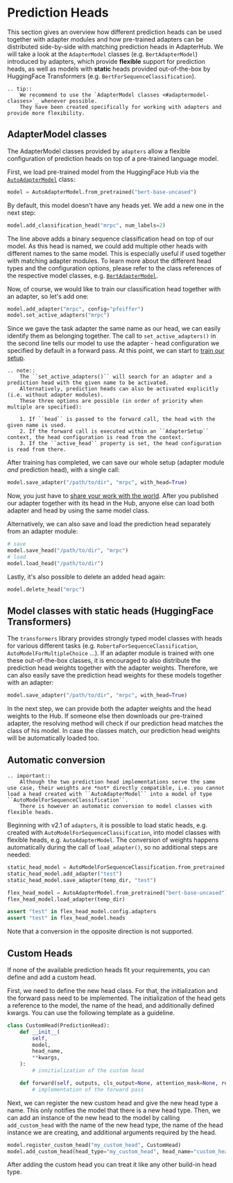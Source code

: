 # Prediction Heads

This section gives an overview how different prediction heads can be used together with adapter modules and how pre-trained adapters can be distributed side-by-side with matching prediction heads in AdapterHub.
We will take a look at the `AdapterModel` classes (e.g. `BertAdapterModel`) introduced by adapters, which provide **flexible** support for prediction heads, as well as models with **static** heads provided out-of-the-box by HuggingFace Transformers (e.g. `BertForSequenceClassification`).

```{eval-rst}
.. tip::
    We recommend to use the `AdapterModel classes <#adaptermodel-classes>`_ whenever possible. 
    They have been created specifically for working with adapters and provide more flexibility.
```

## AdapterModel classes

The AdapterModel classes provided by `adapters` allow a flexible configuration of prediction heads on top of a pre-trained language model.

First, we load pre-trained model from the HuggingFace Hub via the [`AutoAdapterModel`](transformers.adapters.AutoAdapterModel) class:
```python
model = AutoAdapterModel.from_pretrained("bert-base-uncased")
```

By default, this model doesn't have any heads yet. We add a new one in the next step:
```python
model.add_classification_head("mrpc", num_labels=2)
```
The line above adds a binary sequence classification head on top of our model.
As this head is named, we could add multiple other heads with different names to the same model.
This is especially useful if used together with matching adapter modules.
To learn more about the different head types and the configuration options, please refer to the class references of the respective model classes, e.g. [`BertAdapterModel`](transformers.adapters.BertAdapterModel).

Now, of course, we would like to train our classification head together with an adapter, so let's add one:
```python
model.add_adapter("mrpc", config="pfeiffer")
model.set_active_adapters("mrpc")
```

Since we gave the task adapter the same name as our head, we can easily identify them as belonging together.
The call to `set_active_adapters()` in the second line tells our model to use the adapter - head configuration we specified by default in a forward pass.
At this point, we can start to [train our setup](training.md).

```{eval-rst}
.. note::
    The ``set_active_adapters()`` will search for an adapter and a prediction head with the given name to be activated.
    Alternatively, prediction heads can also be activated explicitly (i.e. without adapter modules).
    These three options are possible (in order of priority when multiple are specified):

    1. If ``head`` is passed to the forward call, the head with the given name is used.
    2. If the forward call is executed within an ``AdapterSetup`` context, the head configuration is read from the context.
    3. If the ``active_head`` property is set, the head configuration is read from there.
```

After training has completed, we can save our whole setup (adapter module _and_ prediction head), with a single call:
```python
model.save_adapter("/path/to/dir", "mrpc", with_head=True)
```

Now, you just have to [share your work with the world](./hub_contributing.md#add-your-pre-trained-adapter).
After you published our adapter together with its head in the Hub, anyone else can load both adapter and head by using the same model class.

Alternatively, we can also save and load the prediction head separately from an adapter module:

```python
# save
model.save_head("/path/to/dir", "mrpc")
# load
model.load_head("/path/to/dir")
```

Lastly, it's also possible to delete an added head again:

```python
model.delete_head("mrpc")
```

## Model classes with static heads (HuggingFace Transformers)

The `transformers` library provides strongly typed model classes with heads for various different tasks (e.g. `RobertaForSequenceClassification`, `AutoModelForMultipleChoice` ...).
If an adapter module is trained with one these out-of-the-box classes, it is encouraged to also distribute the prediction head weights together with the adapter weights.
Therefore, we can also easily save the prediction head weights for these models together with an adapter:

```python
model.save_adapter("/path/to/dir", "mrpc", with_head=True)
```

In the next step, we can provide both the adapter weights and the head weights to the Hub.
If someone else then downloads our pre-trained adapter, the resolving method will check if our prediction head matches the class of his model.
In case the classes match, our prediction head weights will be automatically loaded too.

## Automatic conversion 

```{eval-rst}
.. important::
    Although the two prediction head implementations serve the same use case, their weights are *not* directly compatible, i.e. you cannot load a head created with ``AutoAdapterModel`` into a model of type ``AutoModelForSequenceClassification``.
    There is however an automatic conversion to model classes with flexible heads.
```

Beginning with v2.1 of `adapters`, it is possible to load static heads, e.g. created with `AutoModelForSequenceClassification`, into model classes with flexible heads, e.g. `AutoAdapterModel`.
The conversion of weights happens automatically during the call of `load_adapter()`, so no additional steps are needed:
```python
static_head_model = AutoModelForSequenceClassification.from_pretrained("bert-base-uncased")
static_head_model.add_adapter("test")
static_head_model.save_adapter(temp_dir, "test")

flex_head_model = AutoAdapterModel.from_pretrained("bert-base-uncased")
flex_head_model.load_adapter(temp_dir)

assert "test" in flex_head_model.config.adapters
assert "test" in flex_head_model.heads
```

Note that a conversion in the opposite direction is not supported.

## Custom Heads
If none of the available prediction heads fit your requirements, you can define and add a custom head.

First, we need to define the new head class. For that, the initialization and the forward pass need to be implemented.
The initialization of the head gets a reference to the model, the name of the head, and additionally defined kwargs. 
You can use the following template as a guideline.
```python 
class CustomHead(PredictionHead):
    def __init__(
        self,
        model,
        head_name,
        **kwargs,
    ):
        # innitialization of the custom head

    def forward(self, outputs, cls_output=None, attention_mask=None, return_dict=False, **kwargs):
        # implementation of the forward pass
``` 


Next, we can register the new custom head and give the new head type a name. This only notifies
the model that there is a new head type. Then, we can add an instance of the new head to the model by
calling `add_custom_head` with the name of the new head type, the name of the head instance we are creating, and 
additional arguments required by the head.
```python
model.register_custom_head("my_custom_head", CustomHead)
model.add_custom_head(head_type="my_custom_head", head_name="custom_head", **kwargs)
```
After adding the custom head you can treat it like any other build-in head type.
